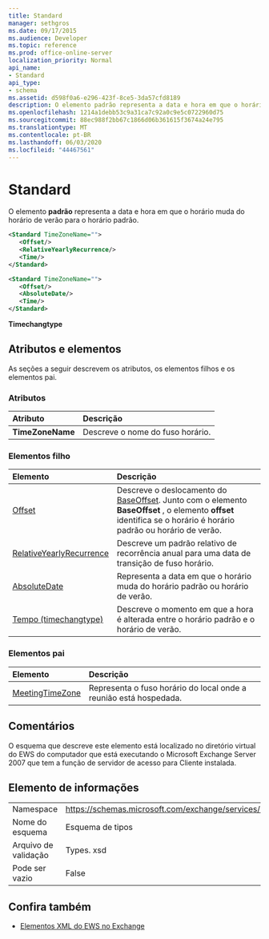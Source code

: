```yaml
---
title: Standard
manager: sethgros
ms.date: 09/17/2015
ms.audience: Developer
ms.topic: reference
ms.prod: office-online-server
localization_priority: Normal
api_name:
- Standard
api_type:
- schema
ms.assetid: d598f0a6-e296-423f-8ce5-3da57cfd8189
description: O elemento padrão representa a data e hora em que o horário muda do horário de verão para o horário padrão.
ms.openlocfilehash: 1214a1debb53c9a31ca7c92a0c9e5c0722960d75
ms.sourcegitcommit: 88ec988f2bb67c1866d06b361615f3674a24e795
ms.translationtype: MT
ms.contentlocale: pt-BR
ms.lasthandoff: 06/03/2020
ms.locfileid: "44467561"
---
```

# <a name="standard"></a>Standard

O elemento **padrão** representa a data e hora em que o horário muda do horário de verão para o horário padrão. 
  
```xml
<Standard TimeZoneName="">
   <Offset/>
   <RelativeYearlyRecurrence/>
   <Time/>
</Standard>
```

```xml
<Standard TimeZoneName="">
   <Offset/>
   <AbsoluteDate/>
   <Time/>
</Standard>
```

**Timechangtype**

## <a name="attributes-and-elements"></a>Atributos e elementos

As seções a seguir descrevem os atributos, os elementos filhos e os elementos pai.
  
### <a name="attributes"></a>Atributos

|**Atributo**|**Descrição**|
|:-----|:-----|
|**TimeZoneName** <br/> |Descreve o nome do fuso horário.  <br/> |
   
### <a name="child-elements"></a>Elementos filho

|**Elemento**|**Descrição**|
|:-----|:-----|
|[Offset](offset.md) <br/> |Descreve o deslocamento do [BaseOffset](baseoffset.md). Junto com o elemento **BaseOffset** , o elemento **offset** identifica se o horário é horário padrão ou horário de verão.  <br/> |
|[RelativeYearlyRecurrence](relativeyearlyrecurrence.md) <br/> |Descreve um padrão relativo de recorrência anual para uma data de transição de fuso horário.  <br/> |
|[AbsoluteDate](absolutedate.md) <br/> |Representa a data em que o horário muda do horário padrão ou horário de verão.  <br/> |
|[Tempo (timechangtype)](time-timechangetype.md) <br/> |Descreve o momento em que a hora é alterada entre o horário padrão e o horário de verão.  <br/> |
   
### <a name="parent-elements"></a>Elementos pai

|**Elemento**|**Descrição**|
|:-----|:-----|
|[MeetingTimeZone](meetingtimezone.md) <br/> |Representa o fuso horário do local onde a reunião está hospedada.  <br/> |
   
## <a name="remarks"></a>Comentários

O esquema que descreve este elemento está localizado no diretório virtual do EWS do computador que está executando o Microsoft Exchange Server 2007 que tem a função de servidor de acesso para Cliente instalada.
  
## <a name="element-information"></a>Elemento de informações

|||
|:-----|:-----|
|Namespace  <br/> |https://schemas.microsoft.com/exchange/services/2006/types  <br/> |
|Nome do esquema  <br/> |Esquema de tipos  <br/> |
|Arquivo de validação  <br/> |Types. xsd  <br/> |
|Pode ser vazio  <br/> |False  <br/> |
   
## <a name="see-also"></a>Confira também

- [Elementos XML do EWS no Exchange](ews-xml-elements-in-exchange.md)

